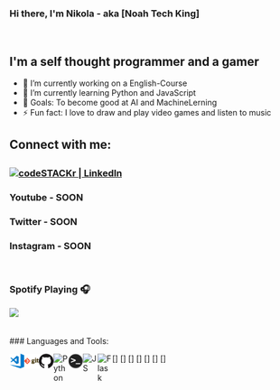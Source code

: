 ### Hi there, I'm Nikola - aka [Noah Tech King]

<br />

## I'm a self thought programmer and a gamer

- 🔭 I’m currently working on a English-Course 
- 🌱 I’m currently learning Python and JavaScript 
- 🥅 Goals: To become good at AI and MachineLerning
- ⚡ Fun fact: I love to draw and play video games and listen to music

## Connect with me:

### [<img align="middle" alt="codeSTACKr | LinkedIn" width="22px" src="https://cdn.jsdelivr.net/npm/simple-icons@v3/icons/linkedin.svg" />][linkedin]

### Youtube - SOON
### Twitter - SOON
### Instagram - SOON

<br />

### Spotify Playing 🎧
[<img src="https://now-playing-NoahKing.vercel.app/api/spotify-playing" />](https://open.spotify.com/track/7iwnyFLjOXxdWFEkYGreuW)

<br />
### Languages and Tools:


[<img align="left" alt="Visual Studio Code" width="26px" src="https://raw.githubusercontent.com/github/explore/80688e429a7d4ef2fca1e82350fe8e3517d3494d/topics/visual-studio-code/visual-studio-code.png" />]
[<img align="left" alt="Git" width="26px" src="https://raw.githubusercontent.com/github/explore/80688e429a7d4ef2fca1e82350fe8e3517d3494d/topics/git/git.png" />]
[<img align="left" alt="GitHub" width="26px" src="https://raw.githubusercontent.com/github/explore/78df643247d429f6cc873026c0622819ad797942/topics/github/github.png" />]
[<img align="left" alt="Python" width="26px" src="https://github.com/jalbertsr/logo-badge-images/blob/master/img/rsz_python.png" />]
[<img align="left" alt="Terminal" width="26px" src="https://raw.githubusercontent.com/github/explore/80688e429a7d4ef2fca1e82350fe8e3517d3494d/topics/terminal/terminal.png" />]
[<img align="left" alt="JS" width="26px" src="http://3con14.biz/code/_data/js/intro/js-logo.png" />]
[<img align="left" alt="Flask" width="26px" src="https://github.com/jalbertsr/logo-badge-images/blob/master/img/rsz_flask.png" />]

<br />

[linkedin]: https://www.linkedin.com/in/nikola-tucakov/
